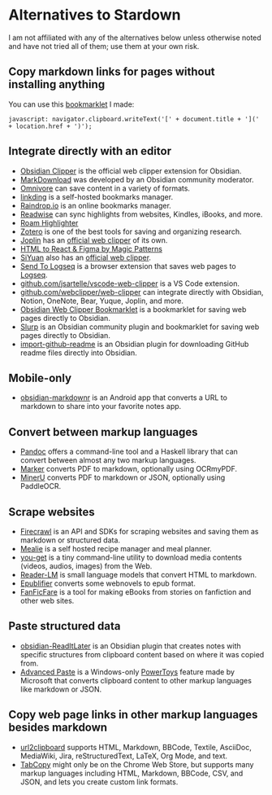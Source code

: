 # Alternatives to Stardown

I am not affiliated with any of the alternatives below unless otherwise noted and have not tried all of them; use them at your own risk.

## Copy markdown links for pages without installing anything

You can use this [bookmarklet](https://en.wikipedia.org/wiki/Bookmarklet) I made:

`javascript: navigator.clipboard.writeText('[' + document.title + '](' + location.href + ')');`

## Integrate directly with an editor

* [Obsidian Clipper](https://github.com/obsidianmd/obsidian-clipper) is the official web clipper extension for Obsidian.
* [MarkDownload](https://github.com/deathau/markdownload) was developed by an Obsidian community moderator.
* [Omnivore](https://omnivore.app/) can save content in a variety of formats.
* [linkding](https://github.com/sissbruecker/linkding) is a self-hosted bookmarks manager.
* [Raindrop.io](https://raindrop.io/) is an online bookmarks manager.
* [Readwise](https://readwise.io/) can sync highlights from websites, Kindles, iBooks, and more.
* [Roam Highlighter](https://chromewebstore.google.com/detail/roam-highlighter/hponfflfgcjikmehlcdcnpapicnljkkc?pli=1)
* [Zotero](https://www.zotero.org/) is one of the best tools for saving and organizing research.
* [Joplin](https://github.com/laurent22/joplin) has an [official web clipper](https://github.com/laurent22/joplin/blob/dev/readme/apps/clipper.md) of its own.
* [HTML to React & Figma by Magic Patterns](https://chromewebstore.google.com/detail/html-to-react-figma-by-ma/chgehghmhgihgmpmdjpolhkcnhkokdfp)
* [SiYuan](https://github.com/siyuan-note/siyuan) also has an [official web clipper](https://github.com/siyuan-note/siyuan-chrome).
* [Send To Logseq](https://chromewebstore.google.com/detail/send-to-logseq/mgdccnefjlmhnfbmlnhddoogimbpmilj) is a browser extension that saves web pages to [Logseq](https://github.com/logseq/logseq?tab=readme-ov-file).
* [github.com/jsartelle/vscode-web-clipper](https://github.com/jsartelle/vscode-web-clipper) is a VS Code extension.
* [github.com/webclipper/web-clipper](https://github.com/webclipper/web-clipper) can integrate directly with Obsidian, Notion, OneNote, Bear, Yuque, Joplin, and more.
* [Obsidian Web Clipper Bookmarklet](https://gist.github.com/kepano/90c05f162c37cf730abb8ff027987ca3) is a bookmarklet for saving web pages directly to Obsidian.
* [Slurp](https://github.com/inhumantsar/slurp) is an Obsidian community plugin and bookmarklet for saving web pages directly to Obsidian.
* [import-github-readme](https://github.com/chasebank87/import-github-readme) is an Obsidian plugin for downloading GitHub readme files directly into Obsidian.

## Mobile-only

* [obsidian-markdownr](https://github.com/IAmStoxe/obsidian-markdownr) is an Android app that converts a URL to markdown to share into your favorite notes app.

## Convert between markup languages

* [Pandoc](https://pandoc.org/) offers a command-line tool and a Haskell library that can convert between almost any two markup languages.
* [Marker](https://github.com/vikparuchuri/marker) converts PDF to markdown, optionally using OCRmyPDF.
* [MinerU](https://github.com/opendatalab/MinerU) converts PDF to markdown or JSON, optionally using PaddleOCR.

## Scrape websites

* [Firecrawl](https://github.com/mendableai/firecrawl) is an API and SDKs for scraping websites and saving them as markdown or structured data.
* [Mealie](https://github.com/mealie-recipes/mealie) is a self hosted recipe manager and meal planner.
* [you-get](https://github.com/soimort/you-get) is a tiny command-line utility to download media contents (videos, audios, images) from the Web.
* [Reader-LM](https://jina.ai/news/reader-lm-small-language-models-for-cleaning-and-converting-html-to-markdown/?nocache=1) is small language models that convert HTML to markdown.
* [Epublifier](https://github.com/maoserr/epublifier) converts some webnovels to epub format.
* [FanFicFare](https://github.com/JimmXinu/FanFicFare) is a tool for making eBooks from stories on fanfiction and other web sites.

## Paste structured data

* [obsidian-ReadItLater](https://github.com/DominikPieper/obsidian-ReadItLater) is an Obsidian plugin that creates notes with specific structures from clipboard content based on where it was copied from.
* [Advanced Paste](https://learn.microsoft.com/en-us/windows/powertoys/advanced-paste) is a Windows-only [PowerToys](https://learn.microsoft.com/en-us/windows/powertoys/install) feature made by Microsoft that converts clipboard content to other markup languages like markdown or JSON.

## Copy web page links in other markup languages besides markdown

* [url2clipboard](https://github.com/asamuzaK/url2clipboard) supports HTML, Markdown, BBCode, Textile, AsciiDoc, MediaWiki, Jira, reStructuredText, LaTeX, Org Mode, and text.
* [TabCopy](https://chromewebstore.google.com/detail/tabcopy/micdllihgoppmejpecmkilggmaagfdmb) might only be on the Chrome Web Store, but supports many markup languages including HTML, Markdown, BBCode, CSV, and JSON, and lets you create custom link formats.

